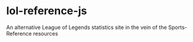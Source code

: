 # lol-reference-js
An alternative League of Legends statistics site in the vein of the Sports-Reference resources
